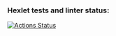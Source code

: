 ### Hexlet tests and linter status:
[![Actions Status](https://github.com/sovuix/frontend-project-46/actions/workflows/hexlet-check.yml/badge.svg)](https://github.com/sovuix/frontend-project-46/actions)